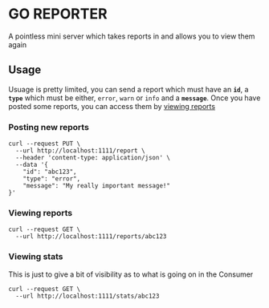 # GO REPORTER
A pointless mini server which takes reports in and allows you to view them again

## Usage
Usuage is pretty limited, you can send a report which must have an **`id`**, a **`type`** which must be either, `error`, `warn` or `info` and a **`message`**. Once you have posted some reports, you can access them by [viewing reports](#viewing-reports)

### Posting new reports

```
curl --request PUT \
  --url http://localhost:1111/report \
  --header 'content-type: application/json' \
  --data '{
	"id": "abc123",
	"type": "error",
	"message": "My really important message!"
}'
```

### Viewing reports

```
curl --request GET \
  --url http://localhost:1111/reports/abc123
```

### Viewing stats
This is just to give a bit of visibility as to what is going on in the Consumer

```
curl --request GET \
  --url http://localhost:1111/stats/abc123
```

